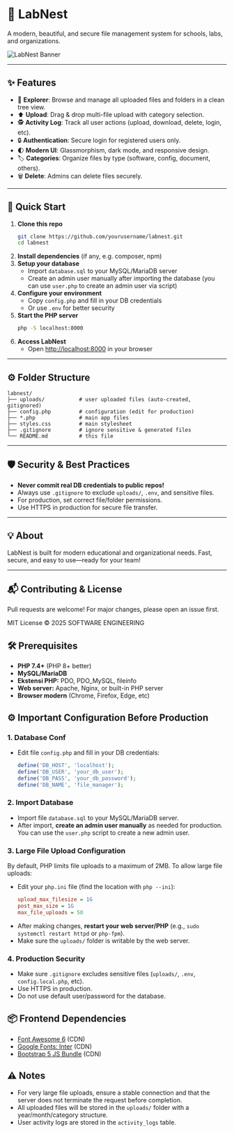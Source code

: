 # 🚀 LabNest

A modern, beautiful, and secure file management system for schools, labs, and organizations.

![LabNest Banner](https://img.shields.io/badge/LabNest-File%20Manager-blueviolet?style=for-the-badge&logo=files)

---

## ✨ Features

- 📁 **Explorer**: Browse and manage all uploaded files and folders in a clean tree view.
- ⬆️ **Upload**: Drag & drop multi-file upload with category selection.
- 🕵️ **Activity Log**: Track all user actions (upload, download, delete, login, etc).
- 🔒 **Authentication**: Secure login for registered users only.
- 🌓 **Modern UI**: Glassmorphism, dark mode, and responsive design.
- 🏷️ **Categories**: Organize files by type (software, config, document, others).
- 🗑️ **Delete**: Admins can delete files securely.

---

## 🚦 Quick Start

1. **Clone this repo**
   ```bash
   git clone https://github.com/yourusername/labnest.git
   cd labnest
   ```
2. **Install dependencies** (if any, e.g. composer, npm)
3. **Setup your database**
   - Import `database.sql` to your MySQL/MariaDB server
   - Create an admin user manually after importing the database (you can use `user.php` to create an admin user via script)
4. **Configure your environment**
   - Copy `config.php` and fill in your DB credentials
   - Or use `.env` for better security
5. **Start the PHP server**
   ```bash
   php -S localhost:8000
   ```
6. **Access LabNest**
   - Open [http://localhost:8000](http://localhost:8000) in your browser

---

## ⚙️ Folder Structure

```
labnest/
├── uploads/           # user uploaded files (auto-created, gitignored)
├── config.php         # configuration (edit for production)
├── *.php              # main app files
├── styles.css         # main stylesheet
├── .gitignore         # ignore sensitive & generated files
└── README.md          # this file
```

---

## 🛡️ Security & Best Practices
- **Never commit real DB credentials to public repos!**
- Always use `.gitignore` to exclude `uploads/`, `.env`, and sensitive files.
- For production, set correct file/folder permissions.
- Use HTTPS in production for secure file transfer.

---

## 💡 About
LabNest is built for modern educational and organizational needs. Fast, secure, and easy to use—ready for your team!

---

## 📬 Contributing & License
Pull requests are welcome! For major changes, please open an issue first.

MIT License © 2025 SOFTWARE ENGINEERING 

## 🛠️ Prerequisites

- **PHP 7.4+** (PHP 8+ better)
- **MySQL/MariaDB**
- **Ekstensi PHP:** PDO, PDO_MySQL, fileinfo
- **Web server:** Apache, Nginx, or built-in PHP server
- **Browser modern** (Chrome, Firefox, Edge, etc)

## ⚙️ Important Configuration Before Production

### 1. Database Conf
- Edit file `config.php` and fill in your DB credentials:
  ```php
  define('DB_HOST', 'localhost');
  define('DB_USER', 'your_db_user');
  define('DB_PASS', 'your_db_password');
  define('DB_NAME', 'file_manager');
  ```

### 2. Import Database
- Import file `database.sql` to your MySQL/MariaDB server.
- After import, **create an admin user manually** as needed for production. You can use the `user.php` script to create a new admin user.

### 3. Large File Upload Configuration
By default, PHP limits file uploads to a maximum of 2MB. To allow large file uploads:
- Edit your `php.ini` file (find the location with `php --ini`):
  ```ini
  upload_max_filesize = 1G
  post_max_size = 1G
  max_file_uploads = 50
  ```
- After making changes, **restart your web server/PHP** (e.g., `sudo systemctl restart httpd` or `php-fpm`).
- Make sure the `uploads/` folder is writable by the web server.

### 4. Production Security
- Make sure `.gitignore` excludes sensitive files (`uploads/`, `.env`, `config.local.php`, etc).
- Use HTTPS in production.
- Do not use default user/password for the database.

## 📦 Frontend Dependencies
- [Font Awesome 6](https://cdnjs.cloudflare.com/ajax/libs/font-awesome/6.0.0/css/all.min.css) (CDN)
- [Google Fonts: Inter](https://fonts.googleapis.com/css2?family=Inter:wght@400;500;600;700&display=swap) (CDN)
- [Bootstrap 5 JS Bundle](https://cdn.jsdelivr.net/npm/bootstrap@5.1.3/dist/js/bootstrap.bundle.min.js) (CDN)

## ⚠️ Notes
- For very large file uploads, ensure a stable connection and that the server does not terminate the request before completion.
- All uploaded files will be stored in the `uploads/` folder with a year/month/category structure.
- User activity logs are stored in the `activity_logs` table. 

